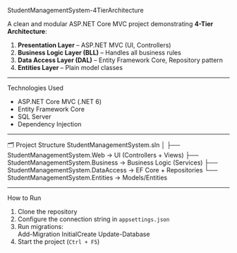 ﻿ StudentManagementSystem-4TierArchitecture

A clean and modular ASP.NET Core MVC project demonstrating **4-Tier Architecture**:
1. **Presentation Layer** – ASP.NET MVC (UI, Controllers)
2. **Business Logic Layer (BLL)** – Handles all business rules
3. **Data Access Layer (DAL)** – Entity Framework Core, Repository pattern
4. **Entities Layer** – Plain model classes

---

Technologies Used
- ASP.NET Core MVC (.NET 6)
- Entity Framework Core
- SQL Server
- Dependency Injection

---

 🗂️ Project Structure
StudentManagementSystem.sln
│
├── StudentManagementSystem.Web → UI (Controllers + Views)
├── StudentManagementSystem.Business → Business Logic (Services)
├── StudentManagementSystem.DataAccess → EF Core + Repositories
└── StudentManagementSystem.Entities → Models/Entities


---

 How to Run
1. Clone the repository  
2. Configure the connection string in `appsettings.json`  
3. Run migrations:  
Add-Migration InitialCreate
Update-Database
4. Start the project (`Ctrl + F5`)
